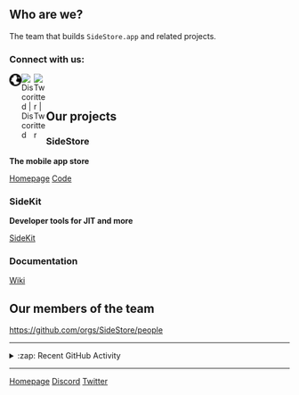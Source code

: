 <!-- 
Docs: How to use GitHub README and actions to auto-generate embedded content.
https://github.com/anuraghazra/github-readme-stats
https://www.youtube.com/watch?v=n6d4KHSKqGk
https://github.com/rahuldkjain/github-profile-readme-generator
 -->

## Who are we?

The team that builds `SideStore.app` and related projects.

### Connect with us:

<!--
[![Website](https://img.shields.io/website?label=sidestore.io&style=for-the-badge&url=https://sidestore.io)](https://sidestore.io)
[![Twitter Follow](https://img.shields.io/twitter/follow/sidestore_io?color=1DA1F2&logo=twitter&style=for-the-badge)](https://twitter.com/intent/follow?original_referer=https%3A%2F%2Fgithub.com%2Fsidestore&screen_name=sidestore)
[![GitHub Followers](https://img.shields.io/github/followers/sidestore?style=for-the-badge)]()
[![GitHub Sponsors](https://img.shields.io/github/sponsors/sidestore?style=for-the-badge
)]() 
-->

[<img align="left" alt="sidestore.io" width="22px" src="https://raw.githubusercontent.com/iconic/open-iconic/master/svg/globe.svg" />][website]
[<img align="left" alt="Discord | Discord" width="22px" src="https://cdn.jsdelivr.net/npm/simple-icons@v3/icons/discord.svg" />][discord]
[<img align="left" alt="Twitter | Twitter" width="22px" src="https://cdn.jsdelivr.net/npm/simple-icons@v3/icons/twitter.svg" />][twitter]

<br />
<br />

## Our projects

### SideStore

__The mobile app store__

[Homepage][website]
[Code][git.sidestore]

### SideKit

__Developer tools for JIT and more__

[SideKit][git.sidekit]

### Documentation

[Wiki][wiki]

## Our members of the team

https://github.com/orgs/SideStore/people

---

<details>
  <summary>:zap: Recent GitHub Activity</summary>

<!--START_SECTION:activity-->
1. 🗣 Commented on [#744](https://github.com/SideStore/SideStore/issues/744) in [SideStore/SideStore](https://github.com/SideStore/SideStore)
2. ❗️ Opened issue [#744](https://github.com/SideStore/SideStore/issues/744) in [SideStore/SideStore](https://github.com/SideStore/SideStore)
3. 🗣 Commented on [#431](https://github.com/SideStore/SideStore/issues/431) in [SideStore/SideStore](https://github.com/SideStore/SideStore)
4. ❗️ Closed issue [#431](https://github.com/SideStore/SideStore/issues/431) in [SideStore/SideStore](https://github.com/SideStore/SideStore)
5. 🗣 Commented on [#347](https://github.com/SideStore/SideStore/issues/347) in [SideStore/SideStore](https://github.com/SideStore/SideStore)
6. ❗️ Closed issue [#347](https://github.com/SideStore/SideStore/issues/347) in [SideStore/SideStore](https://github.com/SideStore/SideStore)
7. 🗣 Commented on [#723](https://github.com/SideStore/SideStore/issues/723) in [SideStore/SideStore](https://github.com/SideStore/SideStore)
8. 🗣 Commented on [#689](https://github.com/SideStore/SideStore/issues/689) in [SideStore/SideStore](https://github.com/SideStore/SideStore)
9. ❗️ Closed issue [#689](https://github.com/SideStore/SideStore/issues/689) in [SideStore/SideStore](https://github.com/SideStore/SideStore)
10. 🗣 Commented on [#689](https://github.com/SideStore/SideStore/issues/689) in [SideStore/SideStore](https://github.com/SideStore/SideStore)
11. 🗣 Commented on [#723](https://github.com/SideStore/SideStore/issues/723) in [SideStore/SideStore](https://github.com/SideStore/SideStore)
12. ❗️ Closed issue [#723](https://github.com/SideStore/SideStore/issues/723) in [SideStore/SideStore](https://github.com/SideStore/SideStore)
13. 🎉 Merged PR [#743](https://github.com/SideStore/SideStore/pull/743) in [SideStore/SideStore](https://github.com/SideStore/SideStore)
14. 🗣 Commented on [#743](https://github.com/SideStore/SideStore/issues/743) in [SideStore/SideStore](https://github.com/SideStore/SideStore)
15. 🗣 Commented on [#743](https://github.com/SideStore/SideStore/issues/743) in [SideStore/SideStore](https://github.com/SideStore/SideStore)
16. 💪 Opened PR [#743](https://github.com/SideStore/SideStore/pull/743) in [SideStore/SideStore](https://github.com/SideStore/SideStore)
17. 🎉 Merged PR [#742](https://github.com/SideStore/SideStore/pull/742) in [SideStore/SideStore](https://github.com/SideStore/SideStore)
18. 💪 Opened PR [#742](https://github.com/SideStore/SideStore/pull/742) in [SideStore/SideStore](https://github.com/SideStore/SideStore)
19. 🎉 Merged PR [#741](https://github.com/SideStore/SideStore/pull/741) in [SideStore/SideStore](https://github.com/SideStore/SideStore)
20. 💪 Opened PR [#741](https://github.com/SideStore/SideStore/pull/741) in [SideStore/SideStore](https://github.com/SideStore/SideStore)
<!--END_SECTION:activity-->

</details>

---

[Homepage][patreon] [Discord][discord] [Twitter][twitter]

<!--
- [Patreon][patreon]
- [OpenCollective][opencollective]
- [YouTube][youtube]
-->

[website]: https://sidestore.io
[wiki]: https://wiki.sidestore.io
[twitter]: https://twitter.com/sidestore_io
[discord]: https://discord.gg/sidestore-949183273383395328
[youtube]: https://youtube.com/TODO
[patreon]: https://www.patreon.com/SideStore
[opencollective]: https://opencollective.com/TODO
[git.sidestore]: https://github.com/SideStore/SideStore/
[git.sidekit]: https://github.com/SideStore/SideKit

